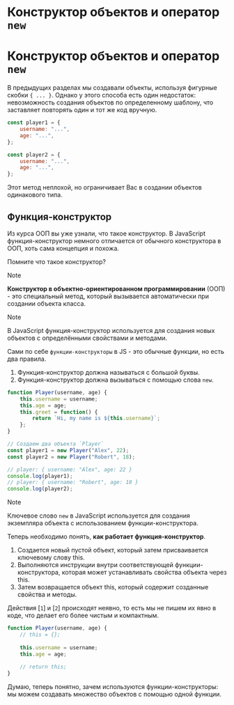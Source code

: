 # Конструктор объектов и оператор `new`

# Конструктор объектов и оператор `new`

В предыдущих разделах мы создавали объекты, используя фигурные скобки `{ ... }`. Однако у этого способа есть один недостаток: невозможность создания объектов по определенному шаблону, что заставляет повторять один и тот же код вручную.

```javascript
const player1 = {
    username: "...",
    age: "...",
};

const player2 = {
    username: "...",
    age: "...",
};
```

Этот метод неплохой, но ограничивает Вас в создании объектов одинакового типа.

## Функция-конструктор

Из курса ООП вы уже узнали, что такое конструктор. В JavaScript функция-конструктор немного отличается от обычного конструктора в ООП, хоть сама концепция и похожа.

Помните что такое конструктор?

> [!NOTE]
> **Конструктор в объектно-ориентированном программировании** (ООП) - это специальный метод, который вызывается автоматически при создании объекта класса.

> [!NOTE]
> В JavaScript функция-конструктор используется для создания новых объектов с определёнными свойствами и методами.

Сами по себе `функции-конструкторы` в JS - это обычные функции, но есть два правила.

1. Функция-конструктор должна называться с большой буквы.
2. Функция-конструктор должна вызываться с помощью слова `new`.

```js
function Player(username, age) {
    this.username = username;
    this.age = age;
    this.greet = function() {
        return `Hi, my name is ${this.username}`;
    };
}

// Создаем два объекта `Player`
const player1 = new Player("Alex", 22);
const player2 = new Player("Robert", 18);

// player: { username: "Alex", age: 22 }
console.log(player1);
// player: { username: "Robert", age: 18 }
console.log(player2);
```

> [!NOTE]
> Ключевое слово `new` в JavaScript используется для создания экземпляра объекта с использованием функции-конструктора.

Теперь необходимо понять, **как работает функция-конструктор**.
1. Создается новый пустой объект, который затем присваивается ключевому слову this.
2. Выполняются инструкции внутри соответствующей функции-конструктора, которая может устанавливать свойства объекта через this.
3. Затем возвращается объект this, который содержит созданные свойства и методы.

Действия [`1`] и [`2`] происходят неявно, то есть мы не пишем их явно в коде, что делает его более чистым и компактным.

```js
function Player(username, age) {
    // this = {};
       
    this.username = username;
    this.age = age;
    
    // return this;
}
```

Думаю, теперь понятно, зачем используются функции-конструкторы: мы можем создавать множество объектов с помощью одной функции.